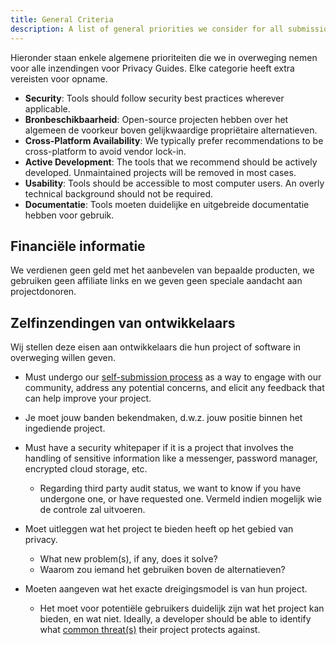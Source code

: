 ```yaml
---
title: General Criteria
description: A list of general priorities we consider for all submissions to Privacy Guides.
---
```


Hieronder staan enkele algemene prioriteiten die we in overweging nemen voor alle inzendingen voor Privacy Guides. Elke categorie heeft extra vereisten voor opname.

- **Security**: Tools should follow security best practices wherever applicable.
- **Bronbeschikbaarheid**: Open-source projecten hebben over het algemeen de voorkeur boven gelijkwaardige propriëtaire alternatieven.
- **Cross-Platform Availability**: We typically prefer recommendations to be cross-platform to avoid vendor lock-in.
- **Active Development**: The tools that we recommend should be actively developed. Unmaintained projects will be removed in most cases.
- **Usability**: Tools should be accessible to most computer users. An overly technical background should not be required.
- **Documentatie**: Tools moeten duidelijke en uitgebreide documentatie hebben voor gebruik.

## Financiële informatie

We verdienen geen geld met het aanbevelen van bepaalde producten, we gebruiken geen affiliate links en we geven geen speciale aandacht aan projectdonoren.

## Zelfinzendingen van ontwikkelaars

Wij stellen deze eisen aan ontwikkelaars die hun project of software in overweging willen geven.

- Must undergo our [self-submission process](https://discuss.privacyguides.net/t/about-the-project-showcase-category/114) as a way to engage with our community, address any potential concerns, and elicit any feedback that can help improve your project.

- Je moet jouw banden bekendmaken, d.w.z. jouw positie binnen het ingediende project.

- Must have a security whitepaper if it is a project that involves the handling of sensitive information like a messenger, password manager, encrypted cloud storage, etc.
    - Regarding third party audit status, we want to know if you have undergone one, or have requested one. Vermeld indien mogelijk wie de controle zal uitvoeren.

- Moet uitleggen wat het project te bieden heeft op het gebied van privacy.
    - What new problem(s), if any, does it solve?
    - Waarom zou iemand het gebruiken boven de alternatieven?

- Moeten aangeven wat het exacte dreigingsmodel is van hun project.
    - Het moet voor potentiële gebruikers duidelijk zijn wat het project kan bieden, en wat niet. Ideally, a developer should be able to identify what [common threat(s)](../basics/common-threats.md) their project protects against.
